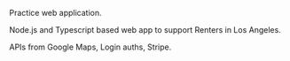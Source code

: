 Practice web application. 

Node.js and Typescript based web app to support Renters in Los Angeles. 

APIs from Google Maps, Login auths, Stripe. 

